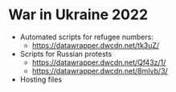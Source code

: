 # War in Ukraine 2022
- Automated scripts for refugee numbers:
  - https://datawrapper.dwcdn.net/tk3uZ/
- Scripts for Russian protests
  - https://datawrapper.dwcdn.net/Qf43z/1/
  - https://datawrapper.dwcdn.net/8mIvb/3/
- Hosting files

